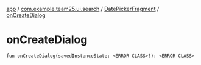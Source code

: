 [app](../../index.md) / [com.example.team25.ui.search](../index.md) / [DatePickerFragment](index.md) / [onCreateDialog](./on-create-dialog.md)

# onCreateDialog

`fun onCreateDialog(savedInstanceState: <ERROR CLASS>?): <ERROR CLASS>`